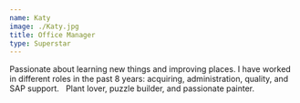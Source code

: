 ```yaml
---
name: Katy
image: ./Katy.jpg 
title: Office Manager
type: Superstar
---
```

Passionate about learning new things and improving places. I have worked in different roles in the past 8 years: acquiring, administration, quality, and SAP support.
 
Plant lover, puzzle builder, and passionate painter.